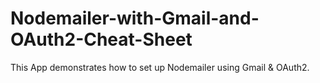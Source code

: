 # Nodemailer-with-Gmail-and-OAuth2-Cheat-Sheet
This App demonstrates how to set up Nodemailer using Gmail &amp; OAuth2.
